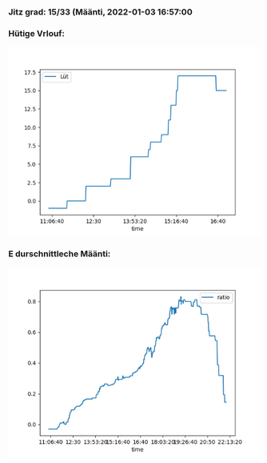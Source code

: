 ### Jitz grad: 15/33 (Määnti, 2022-01-03 16:57:00

### Hütige Vrlouf:
![Graph](Today.png)

### E durschnittleche Määnti:
![Graph](Määnti.png)